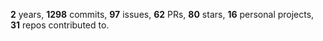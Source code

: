 **2** years, **1298** commits, **97** issues, **62** PRs, **80** stars, **16** personal projects, **31** repos contributed to.
